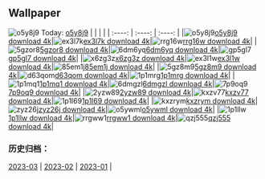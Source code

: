 ## Wallpaper
![o5y8j9](https://w.wallhaven.cc/full/o5/wallhaven-o5y8j9.png) Today: [o5y8j9](https://th.wallhaven.cc/small/o5/o5y8j9.jpg)
|      |      |      |
| :----: | :----: | :----: |
|![o5y8j9](https://th.wallhaven.cc/small/o5/o5y8j9.jpg)[o5y8j9 download 4k](https://wallhaven.cc/w/o5y8j9)|![ex3l7k](https://th.wallhaven.cc/small/ex/ex3l7k.jpg)[ex3l7k download 4k](https://wallhaven.cc/w/ex3l7k)|![rrg16w](https://th.wallhaven.cc/small/rr/rrg16w.jpg)[rrg16w download 4k](https://wallhaven.cc/w/rrg16w)|
|![5gzor8](https://th.wallhaven.cc/small/5g/5gzor8.jpg)[5gzor8 download 4k](https://wallhaven.cc/w/5gzor8)|![6dm6yq](https://th.wallhaven.cc/small/6d/6dm6yq.jpg)[6dm6yq download 4k](https://wallhaven.cc/w/6dm6yq)|![gp5gl7](https://th.wallhaven.cc/small/gp/gp5gl7.jpg)[gp5gl7 download 4k](https://wallhaven.cc/w/gp5gl7)|
|![x6zg3z](https://th.wallhaven.cc/small/x6/x6zg3z.jpg)[x6zg3z download 4k](https://wallhaven.cc/w/x6zg3z)|![ex3l1w](https://th.wallhaven.cc/small/ex/ex3l1w.jpg)[ex3l1w download 4k](https://wallhaven.cc/w/ex3l1w)|![85em1j](https://th.wallhaven.cc/small/85/85em1j.jpg)[85em1j download 4k](https://wallhaven.cc/w/85em1j)|
|![5gz8m9](https://th.wallhaven.cc/small/5g/5gz8m9.jpg)[5gz8m9 download 4k](https://wallhaven.cc/w/5gz8m9)|![d63qom](https://th.wallhaven.cc/small/d6/d63qom.jpg)[d63qom download 4k](https://wallhaven.cc/w/d63qom)|![1p1mrg](https://th.wallhaven.cc/small/1p/1p1mrg.jpg)[1p1mrg download 4k](https://wallhaven.cc/w/1p1mrg)|
|![1p1mq1](https://th.wallhaven.cc/small/1p/1p1mq1.jpg)[1p1mq1 download 4k](https://wallhaven.cc/w/1p1mq1)|![6dmgzl](https://th.wallhaven.cc/small/6d/6dmgzl.jpg)[6dmgzl download 4k](https://wallhaven.cc/w/6dmgzl)|![7p9oq9](https://th.wallhaven.cc/small/7p/7p9oq9.jpg)[7p9oq9 download 4k](https://wallhaven.cc/w/7p9oq9)|
|![2yzw89](https://th.wallhaven.cc/small/2y/2yzw89.jpg)[2yzw89 download 4k](https://wallhaven.cc/w/2yzw89)|![kxzv77](https://th.wallhaven.cc/small/kx/kxzv77.jpg)[kxzv77 download 4k](https://wallhaven.cc/w/kxzv77)|![1p1l69](https://th.wallhaven.cc/small/1p/1p1l69.jpg)[1p1l69 download 4k](https://wallhaven.cc/w/1p1l69)|
|![kxzrym](https://th.wallhaven.cc/small/kx/kxzrym.jpg)[kxzrym download 4k](https://wallhaven.cc/w/kxzrym)|![zyz26j](https://th.wallhaven.cc/small/zy/zyz26j.jpg)[zyz26j download 4k](https://wallhaven.cc/w/zyz26j)|![o5ywml](https://th.wallhaven.cc/small/o5/o5ywml.jpg)[o5ywml download 4k](https://wallhaven.cc/w/o5ywml)|
|![1p1llw](https://th.wallhaven.cc/small/1p/1p1llw.jpg)[1p1llw download 4k](https://wallhaven.cc/w/1p1llw)|![rrgww1](https://th.wallhaven.cc/small/rr/rrgww1.jpg)[rrgww1 download 4k](https://wallhaven.cc/w/rrgww1)|![qzj555](https://th.wallhaven.cc/small/qz/qzj555.jpg)[qzj555 download 4k](https://wallhaven.cc/w/qzj555)|

### 历史归档：
[2023-03](https://github.com/april-projects/april-wallpaper/tree/main/picture/2023-03/) | [2023-02](https://github.com/april-projects/april-wallpaper/tree/main/picture/2023-02/) | [2023-01](https://github.com/april-projects/april-wallpaper/tree/main/picture/2023-01/) | 